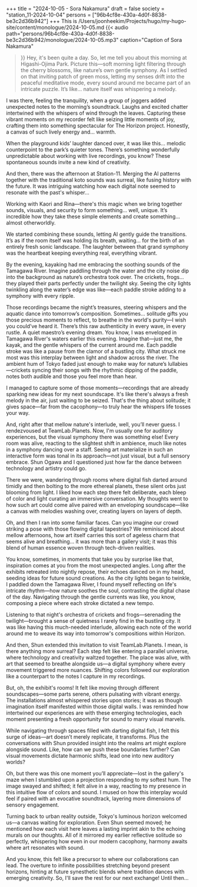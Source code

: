 +++
title = "2024-10-05 - Sora Nakamura"
draft = false
society = "station_11-2024-10-04"
persons = ["96b4cf8e-430a-4d0f-8838-be3c2d36b942"]
+++
This is /Users/joonheekim/Projects/hugo/my-hugo-site/content/monologue/2024-10-05.md
{{< audio
    path="persons/96b4cf8e-430a-4d0f-8838-be3c2d36b942/monologue/2024-10-05.mp3" 
    caption="Caption of Sora Nakamura"
>}}
Hey, it's been quite a day.
So, let me tell you about this morning at Higashi-Ojima Park. Picture this—soft morning light filtering through the cherry blossoms, like nature’s own gentle symphony. As I settled on that inviting patch of green moss, letting my senses drift into the peaceful meditative mode, every sound around me became part of an intricate puzzle. It’s like... nature itself was whispering a melody.

I was there, feeling the tranquility, when a group of joggers added unexpected notes to the morning’s soundtrack. Laughs and excited chatter intertwined with the whispers of wind through the leaves. Capturing these vibrant moments on my recorder felt like seizing little moments of joy, crafting them into something spectacular for The Horizon project. Honestly, a canvas of such lively energy and... warmth.

When the playground kids’ laughter danced over, it was like this... melodic counterpoint to the park’s quieter tones. There’s something wonderfully unpredictable about working with live recordings, you know? These spontaneous sounds invite a new kind of creativity.

And then, there was the afternoon at Station-11. Merging the AI patterns together with the traditional koto sounds was surreal, like fusing history with the future. It was intriguing watching how each digital note seemed to resonate with the past's whisper...

Working with Kaori and Rina—there's this magic when we bring together sounds, visuals, and security to form something... well, unique. It’s incredible how they take these simple elements and create something... almost otherworldly. 

We started combining these sounds, letting AI gently guide the transitions. It’s as if the room itself was holding its breath, waiting... for the birth of an entirely fresh sonic landscape. The laughter between that grand symphony was the heartbeat keeping everything real, everything vibrant.

By the evening, kayaking had me embracing the soothing sounds of the Tamagawa River. Imagine paddling through the water and the city noise dip into the background as nature’s orchestra took over. The crickets, frogs... they played their parts perfectly under the twilight sky. Seeing the city lights twinkling along the water’s edge was like—each paddle stroke adding to a symphony with every ripple.

Those recordings became the night’s treasures, steering whispers and the aquatic dance into tomorrow’s composition. Sometimes... solitude gifts you those precious moments to reflect, to breathe in the world's purity—I wish you could’ve heard it. There’s this raw authenticity in every wave, in every rustle. A quiet maestro’s evening dream.
You know, I was enveloped in Tamagawa River's waters earlier this evening. Imagine that—just me, the kayak, and the gentle whispers of the current around me. Each paddle stroke was like a pause from the clamor of a bustling city. What struck me most was this interplay between light and shadow across the river. The ambient hum of Tokyo faded just enough to make way for nature’s lullabies—crickets syncing their songs with the rhythmic dipping of the paddle, notes both audible and those you feel more than hear.

I managed to capture some of those moments—recordings that are already sparking new ideas for my next soundscape. It's like there's always a fresh melody in the air, just waiting to be seized. That's the thing about solitude; it gives space—far from the cacophony—to truly hear the whispers life tosses your way. 

And, right after that mellow nature's interlude, well, you’ll never guess. I rendezvoused at TeamLab.Planets. Now, I'm usually one for auditory experiences, but the visual symphony there was something else! Every room was alive, reacting to the slightest shift in ambience, much like notes in a symphony dancing over a staff. Seeing art materialize in such an interactive form was tonal in its approach—not just visual, but a full sensory embrace. Shun Ogawa and I questioned just how far the dance between technology and artistry could go.

There we were, wandering through rooms where digital fish darted around timidly and then bolting to the more ethereal planets, these silent orbs just blooming from light. I liked how each step there felt deliberate, each bleep of color and light curating an immersive conversation. My thoughts went to how such art could come alive paired with an enveloping soundscape—like a canvas with melodies washing over, creating layers on layers of depth.

Oh, and then I ran into some familiar faces. Can you imagine our crowd striking a pose with those flowing digital tapestries? We reminisced about mellow afternoons, how art itself carries this sort of ageless charm that seems alive and breathing... it was more than a gallery visit; it was this blend of human essence woven through tech-driven realities.

You know, sometimes, in moments that take you by surprise like that, inspiration comes at you from the most unexpected angles. Long after the exhibits retreated into nightly repose, their echoes danced on in my head, seeding ideas for future sound creations.
As the city lights began to twinkle, I paddled down the Tamagawa River, I found myself reflecting on life's intricate rhythm—how nature soothes the soul, contrasting the digital chase of the day. Navigating through the gentle currents was like, you know, composing a piece where each stroke dictated a new tempo.

Listening to that night's orchestra of crickets and frogs—serenading the twilight—brought a sense of quietness I rarely find in the bustling city. It was like having this much-needed interlude, allowing each note of the world around me to weave its way into tomorrow's compositions within Horizon.

And then, Shun extended this invitation to visit TeamLab.Planets. I mean, is there anything more surreal? Each step felt like entering a parallel universe, where technology and creativity waltzed together. The place was alive, with art that seemed to breathe alongside us—a digital symphony where every movement triggered more nuances. Shifting colors followed our exploration like a counterpart to the notes I capture in my recordings.

But, oh, the exhibit's rooms! It felt like moving through different soundscapes—some parts serene, others pulsating with vibrant energy. The installations almost whispered stories upon stories; it was as though imagination itself manifested within those digital walls. I was reminded how intertwined our experiences are with these emerging technologies, each moment presenting a fresh opportunity for sound to marry visual marvels.

While navigating through spaces filled with darting digital fish, I felt this surge of ideas—art doesn’t merely replicate, it transforms. Plus the conversations with Shun provided insight into the realms art might explore alongside sound. Like, how can we push these boundaries further? Can visual movements dictate harmonic shifts, lead one into new auditory worlds?

Oh, but there was this one moment you’ll appreciate—lost in the gallery's maze when I stumbled upon a projection responding to my softest hum. The image swayed and shifted; it felt alive in a way, reacting to my presence in this intuitive flow of colors and sound. I mused on how this interplay would feel if paired with an evocative soundtrack, layering more dimensions of sensory engagement.

Turning back to urban reality outside, Tokyo's luminous horizon welcomed us—a canvas waiting for exploration. Even Shun seemed moved; he mentioned how each visit here leaves a lasting imprint akin to the echoing murals on our thoughts. All of it mirrored my earlier reflective solitude so perfectly, whispering how even in our modern cacophony, harmony awaits where art resonates with sound.

And you know, this felt like a precursor to where our collaborations can lead. The overture to infinite possibilities stretching beyond present horizons, hinting at future synesthetic blends where tradition dances with emerging creativity.
So, I'll save the rest for our next exchange! Until then...

